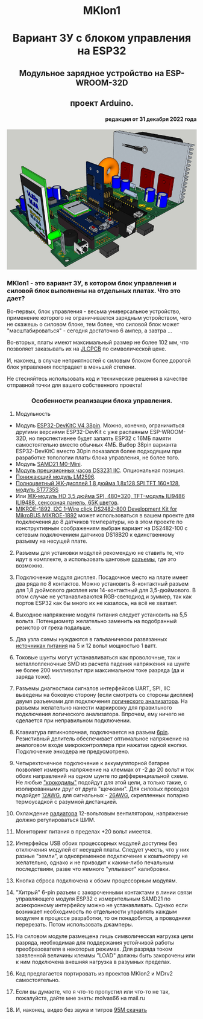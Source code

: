 # <p align="center">MKlon1
# <p align="center">Вариант ЗУ с блоком управления на ESP32
## <p align="center">Модульное зарядное устройство на ESP-WROOM-32D
## <p align="center">проект Arduino.
#### <p align="right">редакция от 31 декабря 2022 года

![](https://github.com/olmoro/MKlon1/blob/main/MKlon/%D0%98%D0%B7%D0%BE%D0%B1%D1%80%D0%B0%D0%B6%D0%B5%D0%BD%D0%B8%D1%8F/MKlon1full.png?raw=true)

### MKlon1 - это вариант ЗУ, в котором блок управления и силовой  блок выполнены на отдельных платах. Что это дает?

Во-первых, блок управления - весьма универсальное устройство, применение которого не ограничивается зарядным устройством, чего не скажешь о силовом блоке, тем более, что силовой блок может "масштабироваться" - сегодня достаточно 6 ампер, а завтра ...

Во-вторых, платы имеют максимальный размер не более 102 мм, что позволяет заказывать их на [JLCPCB](https://jlcpcb.com/) по символической цене.

И, наконец, в случае неприятностей с силовым блоком более дорогой блок управления пострадает в меньшей степени.

Не стесняйтесь использовать код и технические решения в качестве отправной точки для вашего собственного проекта!

### <p align="center">Особенности реализации блока управления.

1. Модульность
  - Модуль [ESP32-DevKitC V4 38pin](https://aliexpress.ru/item/4000090521976.html?sku_id=12000029209753874&spm=a2g2w.productlist.search_results.11.73194aa62fyZl2). Можно, конечно, ограничиться другими версиями ESP32-DevKit с уже распаяным ESP-WROOM-32D, но перспективнее будет запаять ESP32 с 16МБ памяти самостоятельно вместо обычных 4МБ. Выбор 38pin варианта ESP32-DevKitC вместо 30pin показался более подходящим при разработке топологии платы блока управления, не более того.
  - Модуль [SAMD21 M0-Mini](https://aliexpress.ru/item/4000169610268.html?sku_id=10000014439572098&spm=a2g2w.productlist.search_results.0.3e1d4aa6X9e9wa). 
  - [Модуль прецизионных часов DS3231 IIC](https://aliexpress.ru/item/32822420722.html?sku_id=10000000337849443&spm=a2g2w.productlist.search_results.0.282f4aa6NF9AEI). Опциональная позиция.
  - [Понижающий модуль LM2596](https://aliexpress.ru/item/32464248769.html?sku_id=66628643348&spm=a2g2w.productlist.search_results.0.24134aa6Yv9n3p).
  - [Полноцветный ЖК-дисплей 1,8 дюйма 1,8x128 SPI TFT 160*128, модуль ST7735S](https://aliexpress.ru/item/1005003768467259.html?sku_id=12000027098966793&spm=a2g2w.productlist.search_results.0.4e024aa67UD2Mu)
  - Или [ЖК-модуль HD 3,5 дюйма SPI, 480*320, TFT-модуль ILI9486 ILI9488, сенсорная панель, 65K цветов](https://sl.aliexpress.ru/p?key=ypWZtdN).  
  - [MIKROE-1892, I2C 1-Wire click DS2482-800 Development Kit for MikroBUS MIKROE-1892](https://www.chipdip.ru/product/mikroe-1892?ysclid=lc5odv6n7p797564389) может использоваться в вашем проекте для подключения до 8 датчиков температуры, но в этом проекте по конструктивным соображениям выбран вариант на DS2482-100 с сетевым подключением датчиков DS18B20 к единственному разъему на несущей плате.
2. Разъемы для установки модулей рекомендую не ставить те, что идут в комплекте, а использовать цанговые [разъемы](https://www.chipdip.ru/product0/8002610753), где это возможно.

3. Подключение модуля дисплея. Посадочное место на плате имеет два ряда по 8 контактов. Можно установить 8-контактный разъем для 1,8 дюймового дисплея или 14-контактный для 3,5-дюймового. В этом случае не устанавливаются RGB-светодиод и зуммер, так как портов ESP32 как бы много их не казалось, на всё не хватает.

4. Выходное напряжение модуля питания следует установить на 5,5 вольта. Потенциометр желательно заменить на подобранный резистор от греха подальше.

5. Два узла схемы нуждаются в гальванически развязанных [источниках питания](https://aliexpress.ru/item/1005003568781579.html?_ga=2.165478714.428003227.1651560775-769654542.1642920280&sku_id=12000026320337806&spm=a2g39.orderlist.0.0.50684aa6oqK3eu) на 5 и 12 вольт мощностью 1 ватт.

5. Токовые шунты могут устанавливаться как проволочные, так и металлопленочные SMD из расчета падения напряжения на шунте не более 200 милливольт при максимальном токе разряда (да и заряда тоже). 

6. Разъемы диагностики сигналов интерфейсов UART, SPI, IIC выведены на боковую сторону (если смотреть со стороны дисплея) двумя разъемами для подключения [логического анализатора](https://aliexpress.ru/item/1005004783286574.html?sku_id=12000030470334955&spm=a2g2w.productlist.list.6.4d1b5c5e8YmNAb). На разъемы желательно нанести маркировку для правильного подключения логического анализатора. Впрочем, ему ничего не сделается при неправильном подключении.

7. Клавиатура пятикнопочная, подключается на разъем [6pin](https://aliexpress.ru/item/1005001530994945.html?sku_id=12000016489844779&spm=a2g2w.productlist.search_results.136.3ed74aa65LkFgb). Резистивный делитель обеспечивает оптимальное напряжение на аналоговом входе микроконтроллера при нажатии одной кнопки. Подключение энкодера не предусмотрено.

8. Четырехточечное подключение к аккумуляторной батарее позволяет измерять напряжение на клеммах от -2 до 20 вольт и ток обоих направлений на одном шунте по дифференциальной схеме. Не любые ["крокодилы"](https://aliexpress.ru/item/4000593884517.html?spm=a2g2w.orderdetails.0.0.777a4aa6ri0LqM&sku_id=12000020938249496&_ga=2.53804840.1610960066.1667852261-603987165.1661065985) подойдут для этой цели, а только такие, с изолированными друг от друга "щечками". Для силовых проводов подойдет [12AWG](https://aliexpress.ru/item/32760772505.html?sku_id=62000371951&spm=a2g2w.productlist.search_results.11.77224aa6MRNqge), для сигнальных - [26AWG](https://aliexpress.ru/item/32822800017.html?sku_id=64895845288&spm=a2g2w.productlist.search_results.11.dbb84aa6zxesXr), скрепленных попарно термоусадкой c разумной дистанцией.

9. Охлаждение [радиатора](https://aliexpress.ru/item/1005003036398261.html?spm=a2g2w.orderdetail.0.0.40064aa6mAj5TE&sku_id=12000030482618475производится) 12-вольтовым вентилятором, напряжение должно регулироваться ШИМ. 

10. Мониторинг питания в пределах +20 вольт имеется.

11. Интерфейсы USB обоих процессорных модулей доступны без отключения модулей от несущей платы. Следует учесть, что у них разные "земли", и одновременное подключение к компьютеру не желательно, однако и не приводит к каким-либо печальным последствиям, разве что немного "уплывают" калибровки.

12. Кнопка сброса подключена к обоим процессорным модулям.

13. "Хитрый" 6-pin разъем с закороченными контактами в линии связи управляющего модуля ESP32 с измерительным SAMD21 по асинхронному интерфейсу можно не устанавливать. Однако если возникает необходимость по отдельности управлять каждым модулем в процессе разработки, то он понадобится, а проводники перерезать. Потом использовать джамперы.

14. На силовом модуле размещена лишь символическая нагрузка цепи разряда, необходимая для поддержания устойчивой работы преобразователя в некоторых режимах. Для разряда током заявленной величины клеммы "LOAD" должны быть закорочены или к ним подключена внешняя нагрузка в разумных пределах.

15. Код предлагается портировать из проектов MKlon2 и MDrv2 самостоятельно.

16. Если вы думаете, что я что-то пропустил или что-то не так, пожалуйста, дайте мне знать: molvas66 на mail.ru

17. И, наконец, видео без звука и титров [95M скачать](https://github.com/olmoro/MKlon1/blob/main/MKlon/%D0%92%D0%B8%D0%B4%D0%B5%D0%BE/MKlon1.mp4?raw=true)
